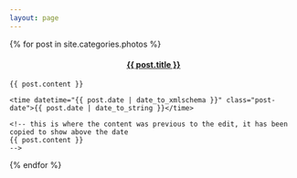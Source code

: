 ```yaml
---
layout: page
---
```


{% for post in site.categories.photos %}

  <article class="post">
    <!-- Changed this to H4 from H1 -->
    <h4 class="post-title" align="center">
      <a href="{{ site.baseurl }}{{ post.url }}">
        {{ post.title }} 
      </a>
    </h4>

    {{ post.content }}
    
    <time datetime="{{ post.date | date_to_xmlschema }}" class="post-date">{{ post.date | date_to_string }}</time>

    <!-- this is where the content was previous to the edit, it has been copied to show above the date
    {{ post.content }}
    -->
    
  </article>

{% endfor %}
